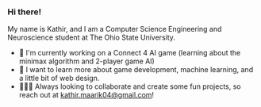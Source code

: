 ### Hi there!

My name is Kathir, and I am a Computer Science Engineering and Neuroscience student at The Ohio State University.

  - 🔭 I'm currently working on a Connect 4 AI game (learning about the minimax algorithm and 2-player game AI)
  - 🌱 I want to learn more about game development, machine learning, and a little bit of web design.
  - 🧑‍🤝‍🧑 Always looking to collaborate and create some fun projects, so reach out at kathir.maarik04@gmail.com!
